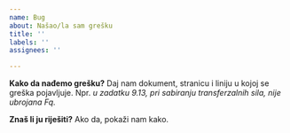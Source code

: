```yaml
---
name: Bug
about: Našao/la sam grešku
title: ''
labels: ''
assignees: ''

---
```


**Kako da nađemo grešku?**
Daj nam dokument, stranicu i liniju u kojoj se greška pojavljuje. Npr. *u zadatku 9.13, pri sabiranju transferzalnih sila, nije ubrojana Fq.*

**Znaš li ju riješiti?**
Ako da, pokaži nam kako.
